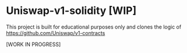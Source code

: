 # Uniswap-v1-solidity [WIP]

This project is built for educational purposes only and clones the logic of https://github.com/Uniswap/v1-contracts

[WORK IN PROGRESS]